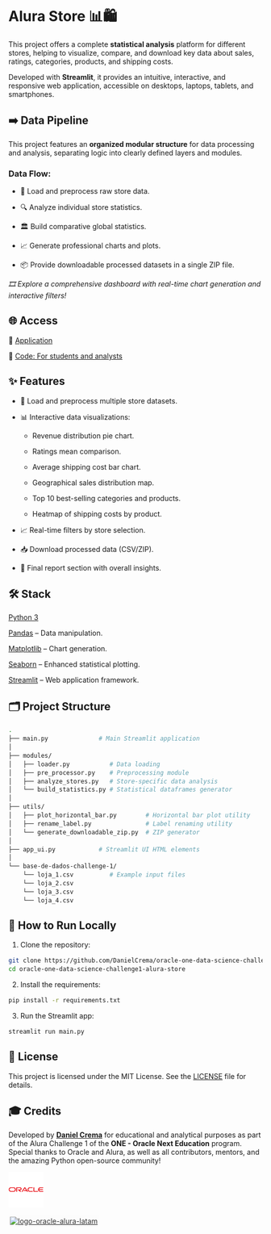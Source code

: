 # Alura Store 📊🛍️
This project offers a complete **statistical analysis** platform for different stores, helping to visualize, compare, and download key data about sales, ratings, categories, products, and shipping costs.

Developed with **Streamlit**, it provides an intuitive, interactive, and responsive web application, accessible on desktops, laptops, tablets, and smartphones.

## ➡️ Data Pipeline
This project features an **organized modular structure** for data processing and analysis, separating logic into clearly defined layers and modules.

### Data Flow:
- 🛒 Load and preprocess raw store data.

- 🔍 Analyze individual store statistics.

- 🏛️ Build comparative global statistics.

- 📈 Generate professional charts and plots.

- 📦 Provide downloadable processed datasets in a single ZIP file.

*🎞️ Explore a comprehensive dashboard with real-time chart generation and interactive filters!*

## 🌐 Access
🔗 [Application](https://alurastore.streamlit.app)

🔗 [Code: For students and analysts](https://github.com/DanielCrema/oracle-one-data-science-challenge1-alura-store/tree/main)

## ✨ Features
- 📂 Load and preprocess multiple store datasets.

- 📊 Interactive data visualizations:

    - Revenue distribution pie chart.

    - Ratings mean comparison.

    - Average shipping cost bar chart.

    - Geographical sales distribution map.

    - Top 10 best-selling categories and products.

    - Heatmap of shipping costs by product.

- 📈 Real-time filters by store selection.

- 📥 Download processed data (CSV/ZIP).

- 📄 Final report section with overall insights.

## 🛠️ Stack
[Python 3](https://www.python.org)

[Pandas](pandas.pydata.org) – Data manipulation.

[Matplotlib](https://matplotlib.org) – Chart generation.

[Seaborn](https://seaborn.pydata.org) – Enhanced statistical plotting.

[Streamlit](https://streamlit.io) – Web application framework.


## 🗂️ Project Structure
```bash
.
├── main.py              # Main Streamlit application
│
├── modules/
│   ├── loader.py           # Data loading
│   ├── pre_processor.py    # Preprocessing module
│   ├── analyze_stores.py   # Store-specific data analysis
│   └── build_statistics.py # Statistical dataframes generator
│
├── utils/
│   ├── plot_horizontal_bar.py        # Horizontal bar plot utility
│   ├── rename_label.py               # Label renaming utility
│   └── generate_downloadable_zip.py  # ZIP generator
│
├── app_ui.py            # Streamlit UI HTML elements
│
└── base-de-dados-challenge-1/
    └── loja_1.csv          # Example input files
    └── loja_2.csv
    └── loja_3.csv
    └── loja_4.csv
```

## 📑 How to Run Locally
1. Clone the repository:

```bash
git clone https://github.com/DanielCrema/oracle-one-data-science-challenge1-alura-store.git
cd oracle-one-data-science-challenge1-alura-store
```

2. Install the requirements:

```bash
pip install -r requirements.txt
```

3. Run the Streamlit app:

```bash
streamlit run main.py
```

## 📝 License
This project is licensed under the MIT License. See the [LICENSE](LICENSE) file for details.

## 🎓 Credits
Developed by [**Daniel Crema**](https://github.com/DanielCrema) for educational and analytical purposes as part of the Alura Challenge 1 of the **ONE - Oracle Next Education** program.
Special thanks to Oracle and Alura, as well as all contributors, mentors, and the amazing Python open-source community!

<p>
    <a href="https://github.com/DanielCrema/oracle_one-data-science-course/blob/main/certificates/Daniel%20Borges%20Crema%20-%20Program%20ONE%20Certificate.pdf" target="_blank" rel="noreferrer">
        <img src="https://raw.githubusercontent.com/devicons/devicon/ca28c779441053191ff11710fe24a9e6c23690d6/icons/oracle/oracle-original.svg" alt="logo-oracle" style="width: 70px"/>  
    </a>
</p>
<p>
    <a href="https://github.com/DanielCrema/oracle_one-data-science-course/blob/main/certificates/Daniel%20Borges%20Crema%20-%20Programa%20ONE%20Certificado%20-%20Es.pdf" target="_blank" rel="noreferrer">
        <img src="https://moebius78.github.io/moebius78-sprint03-aluraONE.github.io/assets/Oracle_Alura.png" alt="logo-oracle-alura-latam" style="width: 115px; background: #FCFCFC; color: #333; padding: 2px 3px"/>  
    </a>
</p>